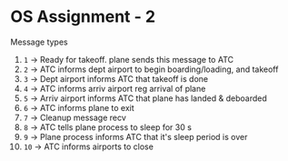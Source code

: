 # OS Assignment - 2

Message types

1. `1` -> Ready for takeoff. plane sends this message to ATC
2. `2` -> ATC informs dept airport to begin boarding/loading, and takeoff
3. `3` -> Dept airport informs ATC that takeoff is done
4. `4` -> ATC informs arriv airport reg arrival of plane
5. `5` -> Arriv airport informs ATC that plane has landed & deboarded
6. `6` -> ATC informs plane to exit
7. `7` -> Cleanup message recv
8. `8` -> ATC tells plane process to sleep for 30 s
9. `9` -> Plane process informs ATC that it's sleep period is over
10. `10` -> ATC informs airports to close
